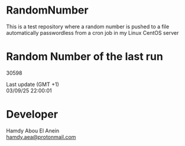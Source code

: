# RandomNumber    
This is a test repository where a random number is pushed to a file automatically passwordless from a cron job in my Linux CentOS server    
# Random Number of the last run   
30598
      
Last update (GMT +1)    
03/09/25 22:00:01
# Developer    
Hamdy Abou El Anein   
hamdy.aea@protonmail.com
